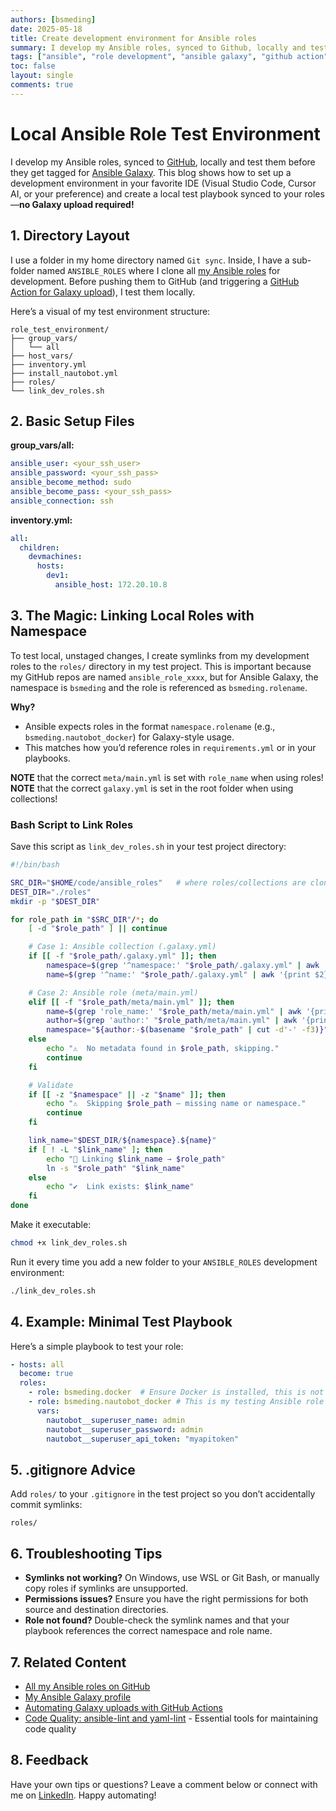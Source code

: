 ```yaml
---
authors: [bsmeding]
date: 2025-05-18
title: Create development environment for Ansible roles
summary: I develop my Ansible roles, synced to Github, locally and test locally before the get tagged for Ansible galaxy. this is how i can develop and test without galaxy upload
tags: ["ansible", "role development", "ansible galaxy", "github action"]
toc: false
layout: single
comments: true
---
```


# Local Ansible Role Test Environment

I develop my Ansible roles, synced to [GitHub](https://github.com/bsmeding?tab=repositories&q=ansible_role&type=&language=&sort=), locally and test them before they get tagged for [Ansible Galaxy](https://galaxy.ansible.com/bsmeding). This blog shows how to set up a development environment in your favorite IDE (Visual Studio Code, Cursor AI, or your preference) and create a local test playbook synced to your roles—**no Galaxy upload required!**

<!-- more -->

## 1. Directory Layout

I use a folder in my home directory named `Git sync`. Inside, I have a sub-folder named `ANSIBLE_ROLES` where I clone all [my Ansible roles](https://github.com/bsmeding?tab=repositories&q=ansible_role&type=&language=&sort=) for development. Before pushing them to GitHub (and triggering a [GitHub Action for Galaxy upload](blog/posts/2025-01-06-github-action-push-to-ansible-galaxy)), I test them locally.

Here’s a visual of my test environment structure:

```
role_test_environment/
├── group_vars/
│   └── all
├── host_vars/
├── inventory.yml
├── install_nautobot.yml
├── roles/
└── link_dev_roles.sh
```

## 2. Basic Setup Files

**group_vars/all:**
```yaml
ansible_user: <your_ssh_user>
ansible_password: <your_ssh_pass>
ansible_become_method: sudo
ansible_become_pass: <your_ssh_pass>
ansible_connection: ssh
```

**inventory.yml:**
```yaml
all:
  children:
    devmachines:
      hosts:
        dev1:
          ansible_host: 172.20.10.8
```

## 3. The Magic: Linking Local Roles with Namespace

To test local, unstaged changes, I create symlinks from my development roles to the `roles/` directory in my test project. This is important because my GitHub repos are named `ansible_role_xxxx`, but for Ansible Galaxy, the namespace is `bsmeding` and the role is referenced as `bsmeding.rolename`.

**Why?**
- Ansible expects roles in the format `namespace.rolename` (e.g., `bsmeding.nautobot_docker`) for Galaxy-style usage.
- This matches how you’d reference roles in `requirements.yml` or in your playbooks.

**NOTE** that the correct `meta/main.yml` is set with `role_name` when using roles!
**NOTE** that the correct `galaxy.yml` is set in the root folder when using collections!

### Bash Script to Link Roles

Save this script as `link_dev_roles.sh` in your test project directory:

```bash
#!/bin/bash

SRC_DIR="$HOME/code/ansible_roles"   # where roles/collections are cloned
DEST_DIR="./roles"
mkdir -p "$DEST_DIR"

for role_path in "$SRC_DIR"/*; do
    [ -d "$role_path" ] || continue

    # Case 1: Ansible collection (.galaxy.yml)
    if [[ -f "$role_path/.galaxy.yml" ]]; then
        namespace=$(grep '^namespace:' "$role_path/.galaxy.yml" | awk '{print $2}' | tr -d '\r')
        name=$(grep '^name:' "$role_path/.galaxy.yml" | awk '{print $2}' | tr -d '\r')

    # Case 2: Ansible role (meta/main.yml)
    elif [[ -f "$role_path/meta/main.yml" ]]; then
        name=$(grep 'role_name:' "$role_path/meta/main.yml" | awk '{print $2}' | tr -d '\r')
        author=$(grep 'author:' "$role_path/meta/main.yml" | awk '{print $2}' | tr -d '\r')
        namespace="${author:-$(basename "$role_path" | cut -d'-' -f3)}"
    else
        echo "⚠️  No metadata found in $role_path, skipping."
        continue
    fi

    # Validate
    if [[ -z "$namespace" || -z "$name" ]]; then
        echo "⚠️  Skipping $role_path — missing name or namespace."
        continue
    fi

    link_name="$DEST_DIR/${namespace}.${name}"
    if [ ! -L "$link_name" ]; then
        echo "🔗 Linking $link_name → $role_path"
        ln -s "$role_path" "$link_name"
    else
        echo "✔️  Link exists: $link_name"
    fi
done


```

Make it executable:
```sh
chmod +x link_dev_roles.sh
```
Run it every time you add a new folder to your `ANSIBLE_ROLES` development environment:
```sh
./link_dev_roles.sh
```

## 4. Example: Minimal Test Playbook

Here’s a simple playbook to test your role:

```yaml
- hosts: all
  become: true
  roles:
    - role: bsmeding.docker  # Ensure Docker is installed, this is not my development role, but to be shure Docker is installed
    - role: bsmeding.nautobot_docker # This is my testing Ansible role from the symlink
      vars:
        nautobot__superuser_name: admin
        nautobot__superuser_password: admin
        nautobot__superuser_api_token: "myapitoken"
```

## 5. .gitignore Advice

Add `roles/` to your `.gitignore` in the test project so you don’t accidentally commit symlinks:
```
roles/
```

## 6. Troubleshooting Tips
- **Symlinks not working?** On Windows, use WSL or Git Bash, or manually copy roles if symlinks are unsupported.
- **Permissions issues?** Ensure you have the right permissions for both source and destination directories.
- **Role not found?** Double-check the symlink names and that your playbook references the correct namespace and role name.

## 7. Related Content
- [All my Ansible roles on GitHub](https://github.com/bsmeding?tab=repositories&q=ansible_role&type=&language=&sort=)
- [My Ansible Galaxy profile](https://galaxy.ansible.com/bsmeding)
- [Automating Galaxy uploads with GitHub Actions](blog/posts/2025-01-06-github-action-push-to-ansible-galaxy)
- [Code Quality: ansible-lint and yaml-lint](/blog/posts/2024/2024-09-12-ansible-lint-yaml-lint-ci-cd.md) - Essential tools for maintaining code quality

## 8. Feedback

Have your own tips or questions? Leave a comment below or connect with me on [LinkedIn](https://www.linkedin.com/in/bartsmeding/). Happy automating!

